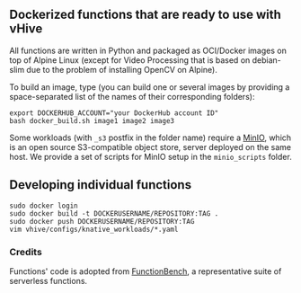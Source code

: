 ## Dockerized functions that are ready to use with vHive

All functions are written in Python and packaged as OCI/Docker images on top of Alpine Linux
(except for Video Processing that is based on debian-slim due to the problem of installing OpenCV on Alpine).

To build an image, type (you can build one or several images by providing a space-separated list
of the names of their corresponding folders):

```
export DOCKERHUB_ACCOUNT="your DockerHub account ID"
bash docker_build.sh image1 image2 image3
```

Some workloads (with `_s3` postfix in the folder name) require a [MinIO](https://min.io/), which is an open source S3-compatible object store, server
deployed on the same host. We provide a set of scripts for MinIO setup in the `minio_scripts` folder.

## Developing individual functions

```
sudo docker login
sudo docker build -t DOCKERUSERNAME/REPOSITORY:TAG .
sudo docker push DOCKERUSERNAME/REPOSITORY:TAG
vim vhive/configs/knative_workloads/*.yaml
```

### Credits

Functions' code is adopted from [FunctionBench](https://github.com/kmu-bigdata/serverless-faas-workbench),
a representative suite of serverless functions.
